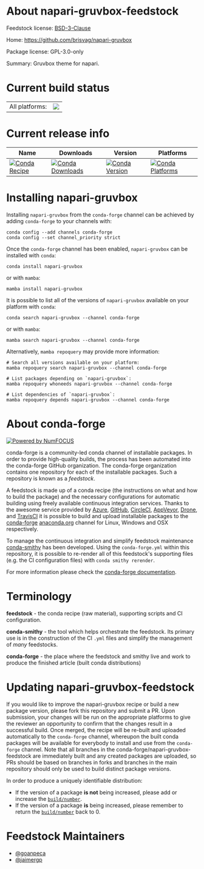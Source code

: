 About napari-gruvbox-feedstock
==============================

Feedstock license: [BSD-3-Clause](https://github.com/conda-forge/napari-gruvbox-feedstock/blob/main/LICENSE.txt)

Home: https://github.com/brisvag/napari-gruvbox

Package license: GPL-3.0-only

Summary: Gruvbox theme for napari.

Current build status
====================


<table><tr><td>All platforms:</td>
    <td>
      <a href="https://dev.azure.com/conda-forge/feedstock-builds/_build/latest?definitionId=19068&branchName=main">
        <img src="https://dev.azure.com/conda-forge/feedstock-builds/_apis/build/status/napari-gruvbox-feedstock?branchName=main">
      </a>
    </td>
  </tr>
</table>

Current release info
====================

| Name | Downloads | Version | Platforms |
| --- | --- | --- | --- |
| [![Conda Recipe](https://img.shields.io/badge/recipe-napari--gruvbox-green.svg)](https://anaconda.org/conda-forge/napari-gruvbox) | [![Conda Downloads](https://img.shields.io/conda/dn/conda-forge/napari-gruvbox.svg)](https://anaconda.org/conda-forge/napari-gruvbox) | [![Conda Version](https://img.shields.io/conda/vn/conda-forge/napari-gruvbox.svg)](https://anaconda.org/conda-forge/napari-gruvbox) | [![Conda Platforms](https://img.shields.io/conda/pn/conda-forge/napari-gruvbox.svg)](https://anaconda.org/conda-forge/napari-gruvbox) |

Installing napari-gruvbox
=========================

Installing `napari-gruvbox` from the `conda-forge` channel can be achieved by adding `conda-forge` to your channels with:

```
conda config --add channels conda-forge
conda config --set channel_priority strict
```

Once the `conda-forge` channel has been enabled, `napari-gruvbox` can be installed with `conda`:

```
conda install napari-gruvbox
```

or with `mamba`:

```
mamba install napari-gruvbox
```

It is possible to list all of the versions of `napari-gruvbox` available on your platform with `conda`:

```
conda search napari-gruvbox --channel conda-forge
```

or with `mamba`:

```
mamba search napari-gruvbox --channel conda-forge
```

Alternatively, `mamba repoquery` may provide more information:

```
# Search all versions available on your platform:
mamba repoquery search napari-gruvbox --channel conda-forge

# List packages depending on `napari-gruvbox`:
mamba repoquery whoneeds napari-gruvbox --channel conda-forge

# List dependencies of `napari-gruvbox`:
mamba repoquery depends napari-gruvbox --channel conda-forge
```


About conda-forge
=================

[![Powered by
NumFOCUS](https://img.shields.io/badge/powered%20by-NumFOCUS-orange.svg?style=flat&colorA=E1523D&colorB=007D8A)](https://numfocus.org)

conda-forge is a community-led conda channel of installable packages.
In order to provide high-quality builds, the process has been automated into the
conda-forge GitHub organization. The conda-forge organization contains one repository
for each of the installable packages. Such a repository is known as a *feedstock*.

A feedstock is made up of a conda recipe (the instructions on what and how to build
the package) and the necessary configurations for automatic building using freely
available continuous integration services. Thanks to the awesome service provided by
[Azure](https://azure.microsoft.com/en-us/services/devops/), [GitHub](https://github.com/),
[CircleCI](https://circleci.com/), [AppVeyor](https://www.appveyor.com/),
[Drone](https://cloud.drone.io/welcome), and [TravisCI](https://travis-ci.com/)
it is possible to build and upload installable packages to the
[conda-forge](https://anaconda.org/conda-forge) [anaconda.org](https://anaconda.org/)
channel for Linux, Windows and OSX respectively.

To manage the continuous integration and simplify feedstock maintenance
[conda-smithy](https://github.com/conda-forge/conda-smithy) has been developed.
Using the ``conda-forge.yml`` within this repository, it is possible to re-render all of
this feedstock's supporting files (e.g. the CI configuration files) with ``conda smithy rerender``.

For more information please check the [conda-forge documentation](https://conda-forge.org/docs/).

Terminology
===========

**feedstock** - the conda recipe (raw material), supporting scripts and CI configuration.

**conda-smithy** - the tool which helps orchestrate the feedstock.
                   Its primary use is in the construction of the CI ``.yml`` files
                   and simplify the management of *many* feedstocks.

**conda-forge** - the place where the feedstock and smithy live and work to
                  produce the finished article (built conda distributions)


Updating napari-gruvbox-feedstock
=================================

If you would like to improve the napari-gruvbox recipe or build a new
package version, please fork this repository and submit a PR. Upon submission,
your changes will be run on the appropriate platforms to give the reviewer an
opportunity to confirm that the changes result in a successful build. Once
merged, the recipe will be re-built and uploaded automatically to the
`conda-forge` channel, whereupon the built conda packages will be available for
everybody to install and use from the `conda-forge` channel.
Note that all branches in the conda-forge/napari-gruvbox-feedstock are
immediately built and any created packages are uploaded, so PRs should be based
on branches in forks and branches in the main repository should only be used to
build distinct package versions.

In order to produce a uniquely identifiable distribution:
 * If the version of a package **is not** being increased, please add or increase
   the [``build/number``](https://docs.conda.io/projects/conda-build/en/latest/resources/define-metadata.html#build-number-and-string).
 * If the version of a package **is** being increased, please remember to return
   the [``build/number``](https://docs.conda.io/projects/conda-build/en/latest/resources/define-metadata.html#build-number-and-string)
   back to 0.

Feedstock Maintainers
=====================

* [@goanpeca](https://github.com/goanpeca/)
* [@jaimergp](https://github.com/jaimergp/)


